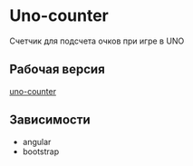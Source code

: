# Uno-counter

Счетчик для подсчета очков при игре в UNO

## Рабочая версия

[uno-counter](http://cherryoff.github.io/uno-counter/)

## Зависимости

- angular
- bootstrap